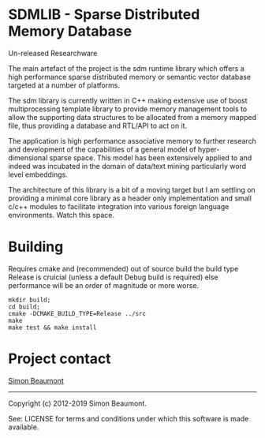 SDMLIB - Sparse Distributed Memory Database 
===========================================

Un-released Researchware

The main artefact of the project is the sdm runtime library which
offers a high performance sparse distributed memory or semantic vector
database targeted at a number of platforms.

The sdm library is currently written in C++ making extensive use of
boost multiprocessing template library to provide memory management
tools to allow the supporting data structures to be allocated from a
memory mapped file, thus providing a database and RTL/API to act on it.

The application is high performance associative memory to further
research and development of the capabilities of a general model of
hyper-dimensional sparse space. This model has been extensively
applied to and indeed was incubated in the domain of data/text
mining particularly word level embeddings.

The architecture of this library is a bit of a moving target but I am
settling on providing a minimal core library as a header only
implementation and small c/c++ modules to facilitate integration into
various foreign language environments. Watch this space. 


# Building 
 
Requires cmake and (recommended) out of source build the build type
Release is cruicial (unless a default Debug build is required) else
performance will be an order of magnitude or more worse.

```shell
mkdir build;
cd build;
cmake -DCMAKE_BUILD_TYPE=Release ../src
make
make test && make install
```


# Project contact

[Simon Beaumont](mailto:datalligator@icloud.com) 
_______________________
Copyright (c) 2012-2019 Simon Beaumont.

See: LICENSE for terms and conditions under which this software is made available.


